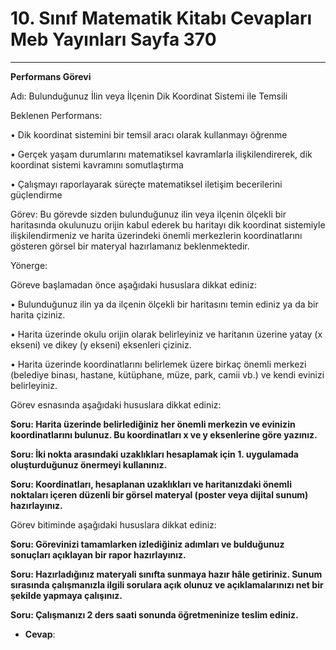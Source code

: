 # 10. Sınıf Matematik Kitabı Cevapları Meb Yayınları Sayfa 370

---

**Performans Görevi**

Adı: Bulunduğunuz İlin veya İlçenin Dik Koordinat Sistemi ile Temsili

 Beklenen Performans:

 • Dik koordinat sistemini bir temsil aracı olarak kullanmayı öğrenme

 • Gerçek yaşam durumlarını matematiksel kavramlarla ilişkilendirerek, dik koordinat sistemi kavramını somutlaştırma

 • Çalışmayı raporlayarak süreçte matematiksel iletişim becerilerini güçlendirme

 Görev: Bu görevde sizden bulunduğunuz ilin veya ilçenin ölçekli bir haritasında okulunuzu orijin kabul ederek bu haritayı dik koordinat sistemiyle ilişkilendirmeniz ve harita üzerindeki önemli merkezlerin koordinatlarını gösteren görsel bir materyal hazırlamanız beklenmektedir.

 Yönerge:

 Göreve başlamadan önce aşağıdaki hususlara dikkat ediniz:

 • Bulunduğunuz ilin ya da ilçenin ölçekli bir haritasını temin ediniz ya da bir harita çiziniz.

 • Harita üzerinde okulu orijin olarak belirleyiniz ve haritanın üzerine yatay (x ekseni) ve dikey (y ekseni) eksenleri çiziniz.

 • Harita üzerinde koordinatlarını belirlemek üzere birkaç önemli merkezi (belediye binası, hastane, kütüphane, müze, park, camii vb.) ve kendi evinizi belirleyiniz.

Görev esnasında aşağıdaki hususlara dikkat ediniz:

**Soru: Harita üzerinde belirlediğiniz her önemli merkezin ve evinizin koordinatlarını bulunuz. Bu koordinatları x ve y eksenlerine göre yazınız.**

**Soru: İki nokta arasındaki uzaklıkları hesaplamak için 1. uygulamada oluşturduğunuz önermeyi kullanınız.**

**Soru: Koordinatları, hesaplanan uzaklıkları ve haritanızdaki önemli noktaları içeren düzenli bir görsel materyal (poster veya dijital sunum) hazırlayınız.**

Görev bitiminde aşağıdaki hususlara dikkat ediniz:

**Soru: Görevinizi tamamlarken izlediğiniz adımları ve bulduğunuz sonuçları açıklayan bir rapor hazırlayınız.**

**Soru: Hazırladığınız materyali sınıfta sunmaya hazır hâle getiriniz. Sunum sırasında çalışmanızla ilgili sorulara açık olunuz ve açıklamalarınızı net bir şekilde yapmaya çalışınız.**

**Soru: Çalışmanızı 2 ders saati sonunda öğretmeninize teslim ediniz.**

-   **Cevap**: